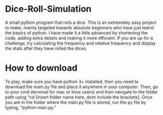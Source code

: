 # Dice-Roll-Simulation
A small python program that rolls a dice. This is an extremeley easy project to make, mainly targeted towards absolute beginners who have just learnt the basics of python. I have made it a little advanced by shortening the code, adding extra details and making it more efficient. If you are up for a challenge, try calculating the frequency and relative frequency and display the stats after they have rolled the dices.

# How to download
To play, make sure you have python 3+ installed, then you need to download the main.py file and place it anywhere in your computer. Then, go to your cmd (terminal for mac or linux users) and then navigate to the folder path using "cd [insert folder name here, dont include the brackets]. Once you are in the folder where the main.py file is stored, run the py file by typing, "python main.py."
